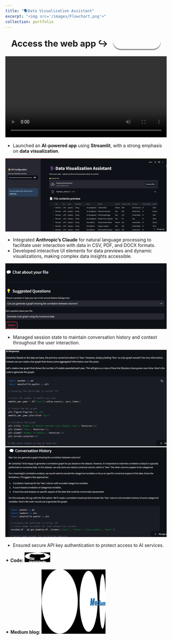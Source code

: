```yaml
---
title: "🗣️Data Visualization Assistant"
excerpt: "<img src='/images/Flowchart.png'>"
collection: portfolio
---
```


<style>
  .container {
    display: flex;
    align-items: center;
    justify-content: center;
    margin-top: 50px;
  }
  .app-text {
    font-size: 18px;
    margin-right: 15px;
  }
  .app-button {
    background: url('/images/button.png') no-repeat center center;
    background-size: cover;
    width: 150px;  /* Adjusted size */
    height: 50px;  /* Adjusted size */
    border: none;
    border-radius: 25px;
    cursor: pointer;
    box-shadow: 0 4px #999;  /* 3D shadow effect */
    transition: transform 0.2s ease, box-shadow 0.2s ease;
  }
  .app-button:hover {
    transform: translateY(-3px);
    box-shadow: 0 6px #666;
  }
  .app-button:active {
    transform: translateY(2px);
    box-shadow: 0 2px #333;
  }
</style>

<div class="container" style="margin-top: -25px;">
  <div class="app-text"> <h2> Access the web app ↪️</h2> </div>
  <a href="https://talk-to-your-data.streamlit.app/" target="_blank">
    <button class="app-button"></button>
  </a>
</div>

<video width="100%" height="auto" controls>
  <source src="/images/vid.mp4" type="video/mp4">
  Sorry, your browser doesn’t support HTML5 video. Please update your browser or try another one.
</video>

* Launched an **AI-powered app** using **Streamlit**, with a strong emphasis on **data visualization**.

<img src="/images/1sc.png" style="cursor: crosshair;">

* Integrated **Anthropic’s Claude** for natural language processing to facilitate user interaction with data in CSV, PDF, and DOCX formats.
* Developed interactive UI elements for data previews and dynamic visualizations, making complex data insights accessible.

<img src="/images/2sc.png" style="cursor: crosshair;">

* Managed session state to maintain conversation history and context throughout the user interaction.

<img src="/images/3sc.png" style="cursor: crosshair;">

<img src="/images/4sc.png" style="cursor: crosshair;">
  
* Ensured secure API key authentication to protect access to AI services.

<div class="flexcontainer">
  <div>
        <span>✦ <strong>Code:</strong></span> <a href="https://github.com/SudarshanaSRao/Talk-to-your-data" onclick="trackOutboundLink(this);">
      <img class="pulse" height="30px" src="/images/github-logo-git-hub-icon-with-text-on-white-and-black-background-free-vector.jpg" width="80px">
    </a>
  </div>
</div>

<div class="flexcontainer">
  <div>
        <span>✦ <strong>Medium blog:</strong></span> <a href="https://medium.com/@sudarshanasrao/introducing-the-file-conversational-assistant-revolutionizing-document-interaction-with-ai-bf878e5c9ed5" onclick="trackOutboundLink(this);">
      <img class="pulse" height="200px" src="/images/unmanned.png" width="200px">
    </a>
  </div>
</div>
<style>
  .flexcontainer {
    display: flex;
    align-items: center;
    margin-bottom: 20px; /* Adjust the value as needed */  
  }
@keyframes pulse {
  0% {
    transform: scale(1);
  }
  50% {
    transform: scale(1.05);
  }
  100% {
    transform: scale(1);
  }
}
.pulse {
  animation: pulse 2s infinite ease-in-out;
}
</style>
